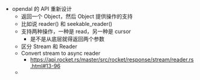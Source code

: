- opendal 的 API 重新设计
	- 返回一个 Object，然后 Object 提供操作的支持
	- 比如说 reader() 和 seekable_reader()
	- 支持两种操作，一种是 read，另一种是 cursor
		- 是不是从底层就得返回两个参数
	- 区分 Stream 和 Reader
	- Convert stream to async reader
		- https://api.rocket.rs/master/src/rocket/response/stream/reader.rs.html#13-96
	-